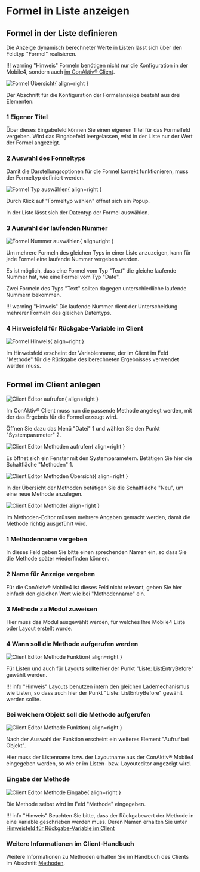 # Formel in Liste anzeigen

## Formel in der Liste definieren

Die Anzeige dynamisch berechneter Werte in Listen lässt sich über den Feldtyp "Formel" realisieren.

!!! warning "Hinweis"
    Formeln benötigen nicht nur die Konfiguration in der Mobile4, sondern auch [im ConAktiv® Client](#formel-im-client-anlegen).

<div class="margin-bottom-large"></div>

![Formel Übersicht](./elemente-formel-uebersicht.png#smartphone){ align=right }

Der Abschnitt für die Konfiguration der Formelanzeige besteht aus drei Elementen:

### <span class="number space-right">1</span> Eigener Titel

Über dieses Eingabefeld können Sie einen eigenen Titel für das Formelfeld vergeben. Wird das Eingabefeld leergelassen, wird in der Liste nur der Wert der Formel angezeigt.

<div class="clear"></div>

### <span class="number space-right">2</span> Auswahl des Formeltyps

Damit die Darstellungsoptionen für die Formel korrekt funktionieren, muss der Formeltyp definiert werden.

![Formel Typ auswählen](./elemente-formel-typ.png#small){ align=right }

Durch Klick auf "Formeltyp wählen" öffnet sich ein Popup.

In der Liste lässt sich der Datentyp der Formel auswählen.

<div class="clear"></div>

### <span class="number space-right">3</span> Auswahl der laufenden Nummer

![Formel Nummer auswählen](./elemente-formel-konfiguration.png#smartphone){ align=right }

Um mehrere Formeln des gleichen Typs in einer Liste anzuzeigen, kann für jede Formel eine laufende Nummer vergeben werden.

Es ist möglich, dass eine Formel vom Typ "Text" die gleiche laufende Nummer hat, wie eine Formel vom Typ "Date".

Zwei Formeln des Typs "Text" sollten dagegen unterschiedliche laufende Nummern bekommen.

!!! warning "Hinweis"
    Die laufende Nummer dient der Unterscheidung mehrerer Formeln des gleichen Datentyps.

<div class="clear"></div>

### <span class="number space-right">4</span> Hinweisfeld für Rückgabe-Variable im Client

![Formel Hinweis](./elemente-formel-hinweis.png#smartphone){ align=right }

Im Hinweisfeld erscheint der Variablenname, der im Client im Feld "Methode" für die Rückgabe des berechneten Ergebnisses verwendet werden muss.

<div class="clear"></div>

## Formel im Client anlegen

![Client Editor aufrufen](./client-editor-aufrufen.png#small){ align=right }

Im ConAktiv® Client muss nun die passende Methode angelegt werden, mit der das Ergebnis für die Formel erzeugt wird.

Öffnen Sie dazu das Menü "Datei" <span class="number">1</span> und wählen Sie den Punkt "Systemparameter" <span class="number">2</span>.

<div class="clear"></div>

![Client Editor Methoden aufrufen](./client-editor-methoden-aufrufen.png#small){ align=right }

Es öffnet sich ein Fenster mit den Systemparametern. Betätigen Sie hier die Schaltfläche "Methoden" <span class="number">1</span>.

<div class="clear"></div>

![Client Editor Methoden Übersicht](./client-editor-methoden-uebersicht.png#small){ align=right }

In der Übersicht der Methoden betätigen Sie die Schaltfläche "Neu", um eine neue Methode anzulegen.

<div class="clear"></div>

![Client Editor Methode](./client-editor-methode.png#small){ align=right }

Im Methoden-Editor müssen mehrere Angaben gemacht werden, damit die Methode richtig ausgeführt wird.

<div class="clear"></div>

### <span class="number space-right">1</span> Methodenname vergeben

In dieses Feld geben Sie bitte einen sprechenden Namen ein, so dass Sie die Methode später wiederfinden können.

### <span class="number space-right">2</span> Name für Anzeige vergeben

Für die ConAktiv® Mobile4 ist dieses Feld nicht relevant, geben Sie hier einfach den gleichen Wert wie bei "Methodenname" ein.

### <span class="number space-right">3</span> Methode zu Modul zuweisen

Hier muss das Modul ausgewählt werden, für welches Ihre Mobile4 Liste oder Layout erstellt wurde.

### <span class="number space-right">4</span> Wann soll die Methode aufgerufen werden

![Client Editor Methode Funktion](./client-editor-methode-funktion.png#small){ align=right }

Für Listen und auch für Layouts sollte hier der Punkt "Liste: ListEntryBefore" gewählt werden.

!!! info "Hinweis"
    Layouts benutzen intern den gleichen Lademechanismus wie Listen, so dass auch hier der Punkt "Liste: ListEntryBefore" gewählt werden sollte.

<div class="clear"></div>

### Bei welchem Objekt soll die Methode aufgerufen

![Client Editor Methode Funktion](./client-editor-methode-objekt.png#small){ align=right }

Nach der Auswahl der Funktion erscheint ein weiteres Element "Aufruf bei Objekt".

Hier muss der Listenname bzw. der Layoutname aus der ConAktiv® Mobile4 eingegeben werden, so wie er im Listen- bzw. Layouteditor angezeigt wird.

<div class="clear"></div>

### Eingabe der Methode

![Client Editor Methode Eingabe](./client-editor-methode-eingabe.png#small){ align=right }

Die Methode selbst wird im Feld "Methode" eingegeben.

!!! info "Hinweis"
    Beachten Sie bitte, dass der Rückgabewert der Methode in eine Variable geschrieben werden muss. Deren Namen erhalten Sie unter [Hinweisfeld für Rückgabe-Variable im Client](#4-hinweisfeld-fur-ruckgabe-variable-im-client)

<div class="clear"></div>

### Weitere Informationen im Client-Handbuch

Weitere Informationen zu Methoden erhalten Sie im Handbuch des Clients im Abschnitt [Methoden](http://handbuch.conaktiv.de/wiki/version-17/systemmodule/methoden/).
